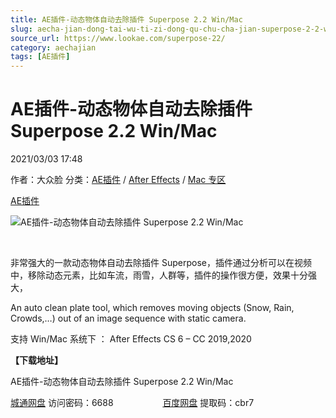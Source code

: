 ```yaml
---
title: AE插件-动态物体自动去除插件 Superpose 2.2 Win/Mac
slug: aecha-jian-dong-tai-wu-ti-zi-dong-qu-chu-cha-jian-superpose-2-2-win-mac
source_url: https://www.lookae.com/superpose-22/
category: aechajian
tags: [AE插件]
---
```

# AE插件-动态物体自动去除插件 Superpose 2.2 Win/Mac

2021/03/03 17:48

作者：大众脸
分类：[AE插件](https://www.lookae.com/after-effects/aechajian/) / [After Effects](https://www.lookae.com/after-effects/) / [Mac 专区](https://www.lookae.com/mac-osx/)

[AE插件](https://www.lookae.com/tag/ae%e6%8f%92%e4%bb%b6/)

![AE插件-动态物体自动去除插件 Superpose 2.2 Win/Mac](https://www.lookae.com/wp-content/uploads/2018/11/Superpose-2.jpg "AE插件-动态物体自动去除插件 Superpose 2.2 Win/Mac-LookAE.com")

﻿

非常强大的一款动态物体自动去除插件 Superpose，插件通过分析可以在视频中，移除动态元素，比如车流，雨雪，人群等，插件的操作很方便，效果十分强大，

An auto clean plate tool, which removes moving objects (Snow, Rain, Crowds,…) out of an image sequence with static camera.

支持 Win/Mac 系统下 ： After Effects CS 6 – CC 2019,2020

**【下载地址】**

AE插件-动态物体自动去除插件 Superpose 2.2 Win/Mac

[城通网盘](https://089u.com/f/680462-484503297-c32d4d) 访问密码：6688                    [百度网盘](https://pan.baidu.com/s/14rqjZWB8JsLyzIh_O7KDCQ) 提取码：cbr7
